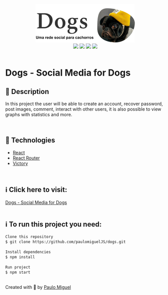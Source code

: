 <div align='center'>
<img src='./Readme/logo_readme.png'>

<div>
    <img src="https://img.shields.io/github/repo-size/paulomigueljs/dogs">
    <img src="https://img.shields.io/github/last-commit/paulomigueljs/dogs">
    <img src="https://img.shields.io/github/languages/count/paulomigueljs/dogs">
    <img src="https://img.shields.io/github/languages/top/paulomigueljs/dogs">
</div>
</div>

</br>

<h1>Dogs - Social Media for Dogs</h1>

<h2>🔖 Description</h2>

<p>In this project the user will be able to create an account, recover password, post images, comment, interact with other users, it is also possible to view graphs with statistics and more. </p>

</br>

<h2>🚀 Technologies</h2>
<ul>
    <li><a href="https://create-react-app.dev/" target="_blank">React</a></li>
    <li><a href="https://reactrouter.com/" target="_blank">React Router</a></li>
    <li><a href="https://github.com/FormidableLabs/victory" target="_blank">Victory</a></li>
</ul>

<br>

<h2>ℹ️ Click here to visit:</h2>
<a href="https://dogs-paulomigueljs.vercel.app/" target="_blank">Dogs - Social Media for Dogs</a>

<br>
<br>

<h2>ℹ️ To run this project you need:</h2>

    Clone this repository
    $ git clone https://github.com/paulomiguelJS/dogs.git

    Install dependencies
    $ npm install

    Run project
    $ npm start

<br>
Created with 💙 by <a href="https://github.com/paulomiguelJS/dogs" target="_blank">Paulo Miguel</a></p>
